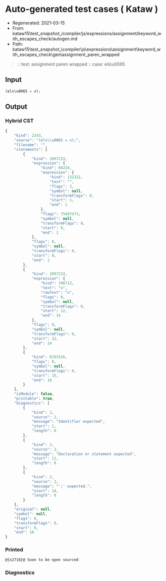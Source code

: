 # Auto-generated test cases ( Kataw )
- Regenerated: 2021-03-15
- From: kataw15\test\__snapshot__/compiler/js/expressions/assignment/keyword_with_escapes_check/autogen.md
- Path: kataw15\test\__snapshot__\compiler\js\expressions\assignment\keyword_with_escapes_check\gen\assignment_paren_wrapped
> :: test: assignment paren wrapped
> :: case: els\u0065
## Input

`````js
(els\u0065 = x);
`````

## Output

### Hybrid CST

```javascript
{
    "kind": 2243,
    "source": "(els\\u0065 = x);",
    "filename": "",
    "statements": [
        {
            "kind": 2097233,
            "expression": {
                "kind": 66224,
                "expression": {
                    "kind": 131322,
                    "text": "",
                    "flags": 3,
                    "symbol": null,
                    "transformFlags": 0,
                    "start": 1,
                    "end": 1
                },
                "flags": 75497473,
                "symbol": null,
                "transformFlags": 0,
                "start": 0,
                "end": 1
            },
            "flags": 0,
            "symbol": null,
            "transformFlags": 0,
            "start": 0,
            "end": 1
        },
        {
            "kind": 2097233,
            "expression": {
                "kind": 196712,
                "text": "x",
                "rawText": "x",
                "flags": 0,
                "symbol": null,
                "transformFlags": 0,
                "start": 12,
                "end": 14
            },
            "flags": 0,
            "symbol": null,
            "transformFlags": 0,
            "start": 12,
            "end": 14
        },
        {
            "kind": 6291526,
            "flags": 0,
            "symbol": null,
            "transformFlags": 0,
            "start": 15,
            "end": 16
        }
    ],
    "isModule": false,
    "printable": true,
    "diagnostics": [
        {
            "kind": 2,
            "source": 2,
            "message": "Identifier expected",
            "start": 1,
            "length": 0
        },
        {
            "kind": 2,
            "source": 2,
            "message": "Declaration or statement expected",
            "start": 11,
            "length": 0
        },
        {
            "kind": 2,
            "source": 2,
            "message": "';' expected.",
            "start": 14,
            "length": 0
        }
    ],
    "original": null,
    "symbol": null,
    "flags": 0,
    "transformFlags": 0,
    "start": 0,
    "end": 16
}
```

### Printed

```javascript
@{x2716}@ Soon to be open sourced
```

### Diagnostics

```javascript

```

